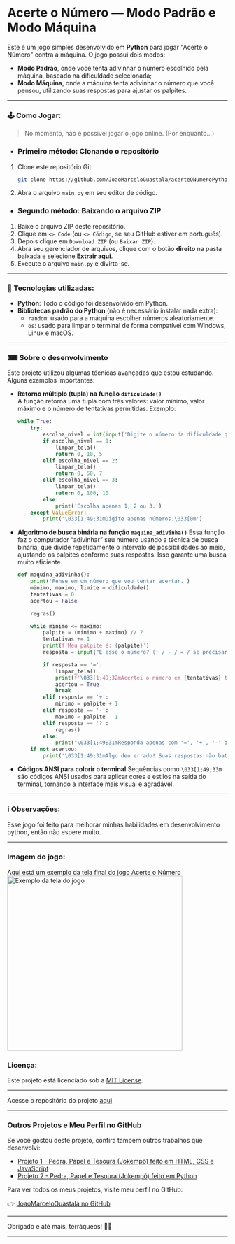 # Acerte o Número — Modo Padrão e Modo Máquina

Este é um jogo simples desenvolvido em **Python** para jogar "Acerte o Número" contra a máquina. O jogo possui dois modos:  
- **Modo Padrão**, onde você tenta adivinhar o número escolhido pela máquina, baseado na dificuldade selecionada;  
- **Modo Máquina**, onde a máquina tenta adivinhar o número que você pensou, utilizando suas respostas para ajustar os palpites.

---

### 🕹 Como Jogar:
> No momento, não é possível jogar o jogo online. (Por enquanto...)

- ### Primeiro método: Clonando o repositório

1. Clone este repositório Git:
    ```bash
    git clone https://github.com/JoaoMarceloGuastala/acerteONumeroPython
    ```
2. Abra o arquivo `main.py` em seu editor de código.

- ### Segundo método: Baixando o arquivo ZIP

1. Baixe o arquivo ZIP deste repositório.  
2. Clique em `<> Code` (ou `<> Código`, se seu GitHub estiver em português).  
3. Depois clique em `Download ZIP` (ou `Baixar ZIP`).  
4. Abra seu gerenciador de arquivos, clique com o botão **direito** na pasta baixada e selecione **Extrair aqui**.  
5. Execute o arquivo `main.py` e divirta-se.

---

### 🔬 Tecnologias utilizadas:  
- **Python**: Todo o código foi desenvolvido em Python.  
- **Bibliotecas padrão do Python** (não é necessário instalar nada extra):  
  - `random`: usado para a máquina escolher números aleatoriamente.  
  - `os`: usado para limpar o terminal de forma compatível com Windows, Linux e macOS.

---

### ⌨ Sobre o desenvolvimento

Este projeto utilizou algumas técnicas avançadas que estou estudando. Alguns exemplos importantes:

- **Retorno múltiplo (tupla) na função `dificuldade()`**  
  A função retorna uma tupla com três valores: valor mínimo, valor máximo e o número de tentativas permitidas. Exemplo:  
  ```python
  while True:
      try:
          escolha_nivel = int(input('Digite o número da dificuldade que deseja: '))
          if escolha_nivel == 1:
              limpar_tela()
              return 0, 10, 5
          elif escolha_nivel == 2:
              limpar_tela()
              return 0, 50, 7
          elif escolha_nivel == 3:
              limpar_tela()
              return 0, 100, 10
          else:
              print('Escolha apenas 1, 2 ou 3.')
      except ValueError:
          print('\033[1;49;31mDigite apenas números.\033[0m')

- **Algoritmo de busca binária na função `maquina_adivinha()`**
    Essa função faz o computador “adivinhar” seu número usando a técnica de busca binária, que divide repetidamente o intervalo de possibilidades ao meio, ajustando os palpites conforme suas respostas. Isso garante uma busca muito eficiente.

    ```python
    def maquina_adivinha():
        print('Pense em um número que vou tentar acertar.')
        minimo, maximo, limite = dificuldade()
        tentativas = 0
        acertou = False
    
        regras()
    
        while minimo <= maximo:
            palpite = (minimo + maximo) // 2
            tentativas += 1
            print(f'Meu palpite é: {palpite}')
            resposta = input("É esse o número? (+ / - / = / se precisar de ajuda digite: ? ): ")
    
            if resposta == '=':
                limpar_tela()
                print(f'\033[1;49;32mAcertei o número em {tentativas} tentativas!\033[0m')
                acertou = True
                break
            elif resposta == '+':
                minimo = palpite + 1
            elif resposta == '-': 
                maximo = palpite - 1
            elif resposta == '?':
                regras()
            else:
                print("\033[1;49;31mResponda apenas com '=', '+', '-' ou '?'\033[0m")
        if not acertou:
            print('\033[1;49;31mAlgo deu errado! Suas respostas não batem com as possibilidades possíveis.\033[0m')
    ```
- **Códigos ANSI para colorir o terminal**
    Sequências como `\033[1;49;33m` são códigos ANSI usados para aplicar cores e estilos na saída do terminal, tornando a interface mais visual e agradável.

---

### ℹ Observações:    
Esse jogo foi feito para melhorar minhas habilidades em desenvolvimento python, então não espere muito.

---

### Imagem do jogo:
Aqui está um exemplo da tela final do jogo Acerte o Número 
<img src="img/imagemExemplo01.png" width="400" alt="Exemplo da tela do jogo">

### Licença:
Este projeto está licenciado sob a [MIT License](https://opensource.org/licenses/MIT).

---

Acesse o repositório do projeto [aqui](https://github.com/JoaoMarceloGuastala/acerteONumeroPython)

--- 

### Outros Projetos e Meu Perfil no GitHub

Se você gostou deste projeto, confira também outros trabalhos que desenvolvi:

- [Projeto 1 - Pedra, Papel e Tesoura (Jokempô) feito em HTML, CSS e JavaScript](https://github.com/JoaoMarceloGuastala/pedraPapelTesouraFrontEnd)
- [Projeto 2 -  Pedra, Papel e Tesoura (Jokempô) feito em Python](https://github.com/JoaoMarceloGuastala/pedraPapelTesouraPython)

Para ver todos os meus projetos, visite meu perfil no GitHub:

👉 [JoaoMarceloGuastala no GitHub](https://github.com/JoaoMarceloGuastala)

---
Obrigado e até mais, terráqueos! 🖖🏻

---


